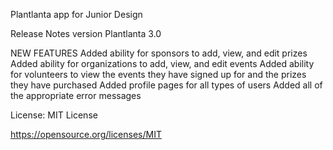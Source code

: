Plantlanta app for Junior Design

Release Notes version Plantlanta 3.0

NEW FEATURES
 Added ability for sponsors to add, view, and edit prizes
 Added ability for organizations to add, view, and edit events
 Added ability for volunteers to view the events they have signed up for and the prizes they have purchased
 Added profile pages for all types of users
 Added all of the appropriate error messages





License: MIT License

https://opensource.org/licenses/MIT
